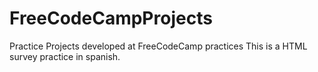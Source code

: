 # FreeCodeCampProjects
Practice Projects developed at FreeCodeCamp practices
This is a HTML survey practice in spanish.
